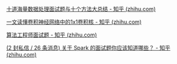 [十道海量数据处理面试题与十个方法大总结 - 知乎 (zhihu.com)](https://zhuanlan.zhihu.com/p/341386422)

[一文读懂卷积神经网络中的1x1卷积核 - 知乎 (zhihu.com)](https://zhuanlan.zhihu.com/p/40050371#1X1%E5%8D%B7%E7%A7%AF%E6%A0%B8)

[算法工程师面试题 - 知乎 (zhihu.com)](https://zhuanlan.zhihu.com/p/525055618)

[(2 封私信 / 26 条消息) 关于 Spark 的面试题你应该知道哪些？ - 知乎 (zhihu.com)](https://www.zhihu.com/question/485890001/answer/2538835760)